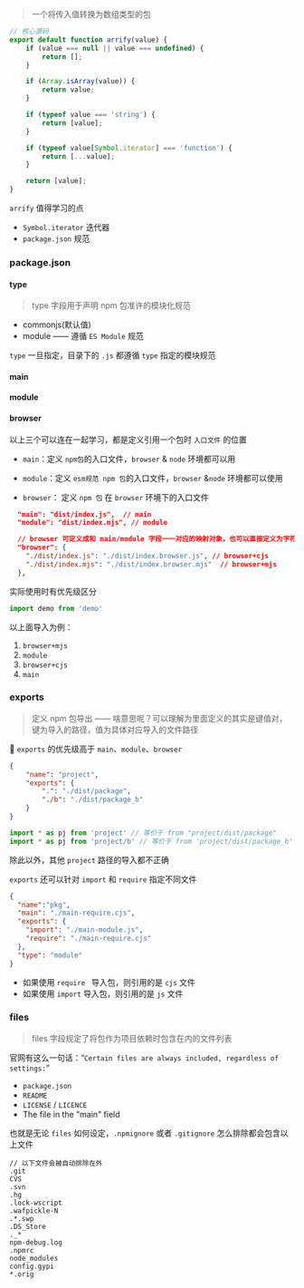 
> 一个将传入值转换为数组类型的包

```js
// 核心源码
export default function arrify(value) {
	if (value === null || value === undefined) {
		return [];
	}

	if (Array.isArray(value)) {
		return value;
	}

	if (typeof value === 'string') {
		return [value];
	}

	if (typeof value[Symbol.iterator] === 'function') {
		return [...value];
	}

	return [value];
}

```

`arrify` 值得学习的点

- `Symbol.iterator` 迭代器
- `package.json` 规范

### package.json

#### type

> type 字段用于声明 npm 包准许的模块化规范

- commonjs(默认值) 
- module —— 遵循 `ES Module` 规范

`type` 一旦指定，目录下的 `.js` 都遵循 `type` 指定的模块规范

#### main

#### module

#### browser

以上三个可以连在一起学习，都是定义引用一个包时 `入口文件` 的位置

- `main`：定义 `npm包`的入口文件，`browser` & `node` 环境都可以用
- `module`：定义 `esm规范 npm 包`的入口文件，`browser` &`node` 环境都可以使用

- `browser`： 定义 `npm 包` 在 `browser` 环境下的入口文件

```json
  "main": "dist/index.js",  // main 
  "module": "dist/index.mjs", // module

  // browser 可定义成和 main/module 字段一一对应的映射对象，也可以直接定义为字符串
  "browser": {
    "./dist/index.js": "./dist/index.browser.js", // browser+cjs
    "./dist/index.mjs": "./dist/index.browser.mjs"  // browser+mjs
  },
```

实际使用时有优先级区分

```js
import demo from 'demo'
```

以上面导入为例：

1. `browser+mjs`
2. `module`
3. `browser+cjs`
4. `main`

### exports

> 定义 npm 包导出 —— 啥意思呢？可以理解为里面定义的其实是键值对，键为导入的路径，值为具体对应导入的文件路径

:imp: `exports` 的优先级高于 `main`、`module`、`browser`

```json
{
    "name": "project",
    "exports": {
        ".": "./dist/package",
        "./b": "./dist/package_b"
    }
}
```

```js
import * as pj from 'project' // 等价于 from "project/dist/package"
import * as pj from 'project/b' // 等价于 from 'project/dist/package_b'
```

除此以外，其他 `project` 路径的导入都不正确

`exports` 还可以针对 `import` 和 `require` 指定不同文件

```json
{ 
  "name":"pkg",
  "main": "./main-require.cjs",
  "exports": {
    "import": "./main-module.js",
    "require": "./main-require.cjs"
  },
  "type": "module"
}
```

- 如果使用 `require ` 导入包，则引用的是 `cjs` 文件
- 如果使用 `import` 导入包，则引用的是 `js` 文件

### files

> files 字段规定了将包作为项目依赖时包含在内的文件列表

官网有这么一句话：“`Certain files are always included, regardless of settings:`”

- `package.json`
- `README`
- `LICENSE` / `LICENCE`
- The file in the "main" field

也就是无论 `files` 如何设定，`.npmignore` 或者 `.gitignore` 怎么排除都会包含以上文件

```text
// 以下文件会被自动排除在外
.git
CVS
.svn
.hg
.lock-wscript
.wafpickle-N
.*.swp
.DS_Store
._*
npm-debug.log
.npmrc
node_modules
config.gypi
*.orig
```





